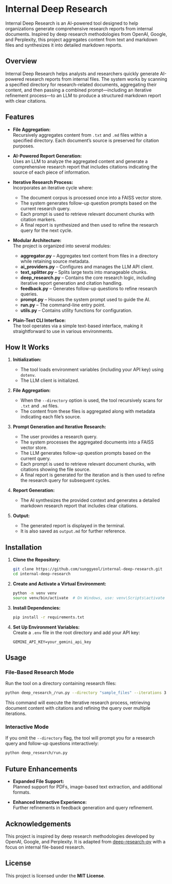 # Internal Deep Research

Internal Deep Research is an AI-powered tool designed to help organizations generate comprehensive research reports from internal documents. Inspired by deep research methodologies from OpenAI, Google, and Perplexity, this project aggregates content from text and markdown files and synthesizes it into detailed markdown reports.

## Overview

Internal Deep Research helps analysts and researchers quickly generate AI-powered research reports from internal files. The system works by scanning a specified directory for research-related documents, aggregating their content, and then passing a combined prompt—including an iterative refinement process—to an LLM to produce a structured markdown report with clear citations.

## Features

- **File Aggregation:**  
  Recursively aggregates content from `.txt` and `.md` files within a specified directory. Each document’s source is preserved for citation purposes.

- **AI-Powered Report Generation:**  
  Uses an LLM to analyze the aggregated content and generate a comprehensive research report that includes citations indicating the source of each piece of information.

- **Iterative Research Process:**  
  Incorporates an iterative cycle where:
  - The document corpus is processed once into a FAISS vector store.
  - The system generates follow-up question prompts based on the current research query.
  - Each prompt is used to retrieve relevant document chunks with citation markers.
  - A final report is synthesized and then used to refine the research query for the next cycle.
  
- **Modular Architecture:**  
  The project is organized into several modules:
  - **aggregator.py** – Aggregates text content from files in a directory while retaining source metadata.
  - **ai_providers.py** – Configures and manages the LLM API client.
  - **text_splitter.py** – Splits large texts into manageable chunks.
  - **deep_research.py** – Contains the core research logic, including iterative report generation and citation handling.
  - **feedback.py** – Generates follow-up questions to refine research queries.
  - **prompt.py** – Houses the system prompt used to guide the AI.
  - **run.py** – The command-line entry point.
  - **utils.py** – Contains utility functions for configuration.

- **Plain-Text CLI Interface:**  
  The tool operates via a simple text-based interface, making it straightforward to use in various environments.

## How It Works

1. **Initialization:**  
   - The tool loads environment variables (including your API key) using `dotenv`.
   - The LLM client is initialized.

2. **File Aggregation:**  
   - When the `--directory` option is used, the tool recursively scans for `.txt` and `.md` files.
   - The content from these files is aggregated along with metadata indicating each file’s source.

3. **Prompt Generation and Iterative Research:**  
   - The user provides a research query.
   - The system processes the aggregated documents into a FAISS vector store.
   - The LLM generates follow-up question prompts based on the current query.
   - Each prompt is used to retrieve relevant document chunks, with citations showing the file source.
   - A final report is generated for the iteration and is then used to refine the research query for subsequent cycles.

4. **Report Generation:**  
   - The AI synthesizes the provided context and generates a detailed markdown research report that includes clear citations.

5. **Output:**  
   - The generated report is displayed in the terminal.
   - It is also saved as `output.md` for further reference.

## Installation

1. **Clone the Repository:**

   ```bash
   git clone https://github.com/sunggyeol/internal-deep-research.git
   cd internal-deep-research
   ```

2. **Create and Activate a Virtual Environment:**

   ```bash
   python -m venv venv
   source venv/bin/activate  # On Windows, use: venv\Scripts\activate
   ```

3. **Install Dependencies:**

   ```bash
   pip install -r requirements.txt
   ```

4. **Set Up Environment Variables:**  
   Create a `.env` file in the root directory and add your API key:

   ```
   GEMINI_API_KEY=your_gemini_api_key
   ```

## Usage

### File-Based Research Mode

Run the tool on a directory containing research files:

```bash
python deep_research_/run.py --directory "sample_files" --iterations 3
```

This command will execute the iterative research process, retrieving document content with citations and refining the query over multiple iterations.

### Interactive Mode

If you omit the `--directory` flag, the tool will prompt you for a research query and follow-up questions interactively:

```bash
python deep_research/run.py
```

## Future Enhancements

- **Expanded File Support:**  
  Planned support for PDFs, image-based text extraction, and additional formats.

- **Enhanced Interactive Experience:**  
  Further refinements in feedback generation and query refinement.

## Acknowledgements

This project is inspired by deep research methodologies developed by OpenAI, Google, and Perplexity. It is adapted from [deep-research-py](https://github.com/epuerta9/deep-research-py) with a focus on internal file-based research.

## License

This project is licensed under the **MIT License**.